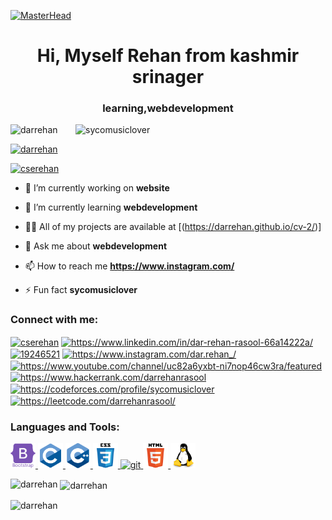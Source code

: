 [![MasterHead](https://1.bp.blogspot.com/-1YMcqqrMOGo/XhzDzo6to5I/AAAAAAAAM3U/AB03zu-TCqMhe5wBEfVQcXR3czvKOLoBQCLcBGAsYHQ/w1200-h630-p-k-no-nu/6-21-2020-Orion-Solar-Eclipse_Bylined.jpg)](https://rishavchanda.io)
<h1 align="center">Hi, Myself  Rehan from kashmir srinager</h1>
<h3 align="center">learning,webdevelopment</h3> 
<img align="right" width="400" src="https://cdn.dribbble.com/users/1162077/screenshots/3848914/programmer.gif" alt="sycomusiclover">

<p align="left"> <img src="https://komarev.com/ghpvc/?username=darrehan&label=Profile%20views&color=0e75b6&style=flat" alt="darrehan" /> </p>

<p align="left"> <a href="https://github.com/ryo-ma/github-profile-trophy"><img src="https://github-profile-trophy.vercel.app/?username=darrehan" alt="darrehan" /></a> </p>

<p align="left"> <a href="https://twitter.com/cserehan" target="blank"><img src="https://img.shields.io/twitter/follow/cserehan?logo=twitter&style=for-the-badge" alt="cserehan" /></a> </p>

- 🔭 I’m currently working on **website**

- 🌱 I’m currently learning **webdevelopment**

- 👨‍💻 All of my projects are available at [(https://darrehan.github.io/cv-2/)]

- 💬 Ask me about **webdevelopment**

- 📫 How to reach me **https://www.instagram.com/**

- ⚡ Fun fact **sycomusiclover**

<h3 align="left">Connect with me:</h3>
<p align="left">
<a href="https://twitter.com/cserehan" target="blank"><img align="center" src="https://raw.githubusercontent.com/rahuldkjain/github-profile-readme-generator/master/src/images/icons/Social/twitter.svg" alt="cserehan" height="30" width="40" /></a>
<a href="https://linkedin.com/in/https://www.linkedin.com/in/dar-rehan-rasool-66a14222a/" target="blank"><img align="center" src="https://raw.githubusercontent.com/rahuldkjain/github-profile-readme-generator/master/src/images/icons/Social/linked-in-alt.svg" alt="https://www.linkedin.com/in/dar-rehan-rasool-66a14222a/" height="30" width="40" /></a>
<a href="https://stackoverflow.com/users/19246521" target="blank"><img align="center" src="https://raw.githubusercontent.com/rahuldkjain/github-profile-readme-generator/master/src/images/icons/Social/stack-overflow.svg" alt="19246521" height="30" width="40" /></a>
<a href="https://instagram.com/https://www.instagram.com/dar.rehan_/" target="blank"><img align="center" src="https://raw.githubusercontent.com/rahuldkjain/github-profile-readme-generator/master/src/images/icons/Social/instagram.svg" alt="https://www.instagram.com/dar.rehan_/" height="30" width="40" /></a>
<a href="https://www.youtube.com/c/https://www.youtube.com/channel/uc82a6yxbt-ni7nop46cw3ra/featured" target="blank"><img align="center" src="https://raw.githubusercontent.com/rahuldkjain/github-profile-readme-generator/master/src/images/icons/Social/youtube.svg" alt="https://www.youtube.com/channel/uc82a6yxbt-ni7nop46cw3ra/featured" height="30" width="40" /></a>
<a href="https://www.hackerrank.com/https://www.hackerrank.com/darrehanrasool" target="blank"><img align="center" src="https://raw.githubusercontent.com/rahuldkjain/github-profile-readme-generator/master/src/images/icons/Social/hackerrank.svg" alt="https://www.hackerrank.com/darrehanrasool" height="30" width="40" /></a>
<a href="https://codeforces.com/profile/https://codeforces.com/profile/sycomusiclover" target="blank"><img align="center" src="https://raw.githubusercontent.com/rahuldkjain/github-profile-readme-generator/master/src/images/icons/Social/codeforces.svg" alt="https://codeforces.com/profile/sycomusiclover" height="30" width="40" /></a>
<a href="https://www.leetcode.com/https://leetcode.com/darrehanrasool/" target="blank"><img align="center" src="https://raw.githubusercontent.com/rahuldkjain/github-profile-readme-generator/master/src/images/icons/Social/leet-code.svg" alt="https://leetcode.com/darrehanrasool/" height="30" width="40" /></a>
</p>

<h3 align="left">Languages and Tools:</h3>
<p align="left"> <a href="https://getbootstrap.com" target="_blank" rel="noreferrer"> <img src="https://raw.githubusercontent.com/devicons/devicon/master/icons/bootstrap/bootstrap-plain-wordmark.svg" alt="bootstrap" width="40" height="40"/> </a> <a href="https://www.cprogramming.com/" target="_blank" rel="noreferrer"> <img src="https://raw.githubusercontent.com/devicons/devicon/master/icons/c/c-original.svg" alt="c" width="40" height="40"/> </a> <a href="https://www.w3schools.com/cpp/" target="_blank" rel="noreferrer"> <img src="https://raw.githubusercontent.com/devicons/devicon/master/icons/cplusplus/cplusplus-original.svg" alt="cplusplus" width="40" height="40"/> </a> <a href="https://www.w3schools.com/css/" target="_blank" rel="noreferrer"> <img src="https://raw.githubusercontent.com/devicons/devicon/master/icons/css3/css3-original-wordmark.svg" alt="css3" width="40" height="40"/> </a> <a href="https://git-scm.com/" target="_blank" rel="noreferrer"> <img src="https://www.vectorlogo.zone/logos/git-scm/git-scm-icon.svg" alt="git" width="40" height="40"/> </a> <a href="https://www.w3.org/html/" target="_blank" rel="noreferrer"> <img src="https://raw.githubusercontent.com/devicons/devicon/master/icons/html5/html5-original-wordmark.svg" alt="html5" width="40" height="40"/> </a> <a href="https://www.linux.org/" target="_blank" rel="noreferrer"> <img src="https://raw.githubusercontent.com/devicons/devicon/master/icons/linux/linux-original.svg" alt="linux" width="40" height="40"/> </a> </p>

<p><img align="left" src="https://github-readme-stats.vercel.app/api/top-langs?username=darrehan&show_icons=true&locale=en&layout=compact" alt="darrehan" /></p>

<p>&nbsp;<img align="center" src="https://github-readme-stats.vercel.app/api?username=darrehan&show_icons=true&locale=en" alt="darrehan" /></p>

<p><img align="center" src="https://github-readme-streak-stats.herokuapp.com/?user=darrehan&" alt="darrehan" /></p>
